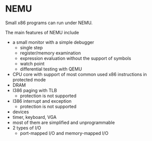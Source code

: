# NEMU


Small x86 programs can run under NEMU.

The main features of NEMU include
* a small monitor with a simple debugger
  * single step
  * register/memory examination
  * expression evaluation without the support of symbols
  * watch point
  * differential testing with QEMU
* CPU core with support of most common used x86 instructions in protected mode
* DRAM
* I386 paging with TLB
  * protection is not supported
* I386 interrupt and exception
  * protection is not supported
*  devices
  * timer, keyboard, VGA
  * most of them are simplified and unprogrammable
* 2 types of I/O
  * port-mapped I/O and memory-mapped I/O

